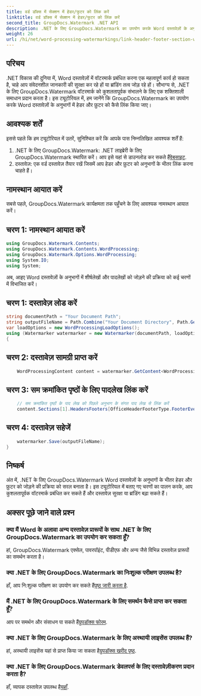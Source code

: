 ```yaml
---
title: वर्ड डॉक्स में सेक्शन में हेडर/फुटर को लिंक करें
linktitle: वर्ड डॉक्स में सेक्शन में हेडर/फुटर को लिंक करें
second_title: GroupDocs.Watermark .NET API
description: .NET के लिए GroupDocs.Watermark का उपयोग करके Word दस्तावेज़ों के अनुभागों में हेडर और फ़ुटर को कुशलतापूर्वक लिंक करना सीखें। दस्तावेज़ प्रबंधन और सुरक्षा.
weight: 26
url: /hi/net/word-processing-watermarkings/link-header-footer-section-word-docs/
---
```

## परिचय
.NET विकास की दुनिया में, Word दस्तावेज़ों में वॉटरमार्क प्रबंधित करना एक महत्वपूर्ण कार्य हो सकता है, चाहे आप संवेदनशील जानकारी की सुरक्षा कर रहे हों या ब्रांडिंग तत्व जोड़ रहे हों। सौभाग्य से, .NET के लिए GroupDocs.Watermark वॉटरमार्क को कुशलतापूर्वक संभालने के लिए एक शक्तिशाली समाधान प्रदान करता है। इस ट्यूटोरियल में, हम जानेंगे कि GroupDocs.Watermark का उपयोग करके Word दस्तावेज़ों के अनुभागों में हेडर और फ़ुटर को कैसे लिंक किया जाए।
## आवश्यक शर्तें
इससे पहले कि हम ट्यूटोरियल में उतरें, सुनिश्चित करें कि आपके पास निम्नलिखित आवश्यक शर्तें हैं:
1. .NET के लिए GroupDocs.Watermark: .NET लाइब्रेरी के लिए GroupDocs.Watermark स्थापित करें। आप इसे यहां से डाउनलोड कर सकते हैं[वेबसाइट](https://releases.groupdocs.com/Watermark/net/).
2. दस्तावेज़: एक वर्ड दस्तावेज़ तैयार रखें जिसमें आप हेडर और फ़ुटर को अनुभागों के भीतर लिंक करना चाहते हैं।

## नामस्थान आयात करें
सबसे पहले, GroupDocs.Watermark कार्यक्षमता तक पहुँचने के लिए आवश्यक नामस्थान आयात करें।
## चरण 1: नामस्थान आयात करें
```csharp
using GroupDocs.Watermark.Contents;
using GroupDocs.Watermark.Contents.WordProcessing;
using GroupDocs.Watermark.Options.WordProcessing;
using System.IO;
using System;
```
अब, आइए Word दस्तावेज़ों के अनुभागों में शीर्षलेखों और पादलेखों को जोड़ने की प्रक्रिया को कई चरणों में विभाजित करें।
## चरण 1: दस्तावेज़ लोड करें
```csharp
string documentPath = "Your Document Path";
string outputFileName = Path.Combine("Your Document Directory", Path.GetFileName(documentPath));
var loadOptions = new WordProcessingLoadOptions();
using (Watermarker watermarker = new Watermarker(documentPath, loadOptions))
{
```
## चरण 2: दस्तावेज़ सामग्री प्राप्त करें
```csharp
    WordProcessingContent content = watermarker.GetContent<WordProcessingContent>();
```
## चरण 3: सम क्रमांकित पृष्ठों के लिए पादलेख लिंक करें
```csharp
    // सम क्रमांकित पृष्ठों के पाद लेख को पिछले अनुभाग के संगत पाद लेख से लिंक करें
    content.Sections[1].HeadersFooters[OfficeHeaderFooterType.FooterEven].IsLinkedToPrevious = true;
```
## चरण 4: दस्तावेज़ सहेजें
```csharp
    watermarker.Save(outputFileName);
}
```

## निष्कर्ष
अंत में, .NET के लिए GroupDocs.Watermark Word दस्तावेज़ों के अनुभागों के भीतर हेडर और फ़ुटर को जोड़ने की प्रक्रिया को सरल बनाता है। इस ट्यूटोरियल में बताए गए चरणों का पालन करके, आप कुशलतापूर्वक वॉटरमार्क प्रबंधित कर सकते हैं और दस्तावेज़ सुरक्षा या ब्रांडिंग बढ़ा सकते हैं।
## अक्सर पूछे जाने वाले प्रश्न
### क्या मैं Word के अलावा अन्य दस्तावेज़ प्रारूपों के साथ .NET के लिए GroupDocs.Watermark का उपयोग कर सकता हूँ?
हां, GroupDocs.Watermark एक्सेल, पावरपॉइंट, पीडीएफ और अन्य जैसे विभिन्न दस्तावेज़ प्रारूपों का समर्थन करता है।
### क्या .NET के लिए GroupDocs.Watermark का निःशुल्क परीक्षण उपलब्ध है?
हाँ, आप नि:शुल्क परीक्षण का उपयोग कर सकते हैं[पृष्ठ जारी करता है](https://releases.groupdocs.com/).
### मैं .NET के लिए GroupDocs.Watermark के लिए समर्थन कैसे प्राप्त कर सकता हूँ?
 आप पर समर्थन और संसाधन पा सकते हैं[ग्रुपडॉक्स फोरम](https://forum.groupdocs.com/c/watermark/19).
### क्या .NET के लिए GroupDocs.Watermark के लिए अस्थायी लाइसेंस उपलब्ध हैं?
 हां, अस्थायी लाइसेंस यहां से प्राप्त किया जा सकता है[ग्रुपडॉक्स खरीद पृष्ठ](https://purchase.groupdocs.com/temporary-license/).
### क्या .NET के लिए GroupDocs.Watermark डेवलपर्स के लिए दस्तावेज़ीकरण प्रदान करता है?
 हाँ, व्यापक दस्तावेज़ उपलब्ध है[यहाँ](https://tutorials.groupdocs.com/Watermark/net/).